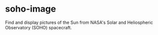 # soho-image
Find and display pictures of the Sun from NASA's Solar and Heliospheric Observatory (SOHO) spacecraft.

